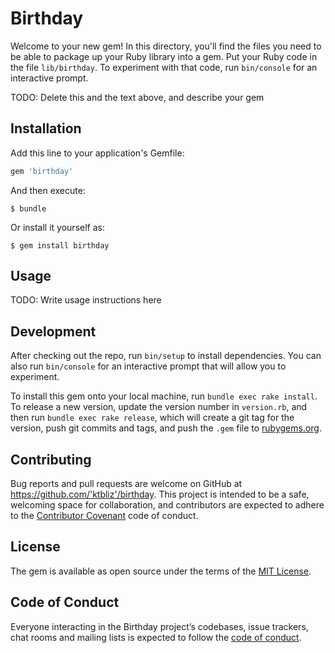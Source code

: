 # Birthday

Welcome to your new gem! In this directory, you'll find the files you need to be able to package up your Ruby library into a gem. Put your Ruby code in the file `lib/birthday`. To experiment with that code, run `bin/console` for an interactive prompt.

TODO: Delete this and the text above, and describe your gem

## Installation

Add this line to your application's Gemfile:

```ruby
gem 'birthday'
```

And then execute:

    $ bundle

Or install it yourself as:

    $ gem install birthday

## Usage

TODO: Write usage instructions here

## Development

After checking out the repo, run `bin/setup` to install dependencies. You can also run `bin/console` for an interactive prompt that will allow you to experiment.

To install this gem onto your local machine, run `bundle exec rake install`. To release a new version, update the version number in `version.rb`, and then run `bundle exec rake release`, which will create a git tag for the version, push git commits and tags, and push the `.gem` file to [rubygems.org](https://rubygems.org).

## Contributing

Bug reports and pull requests are welcome on GitHub at https://github.com/'ktbliz'/birthday. This project is intended to be a safe, welcoming space for collaboration, and contributors are expected to adhere to the [Contributor Covenant](http://contributor-covenant.org) code of conduct.

## License

The gem is available as open source under the terms of the [MIT License](https://opensource.org/licenses/MIT).

## Code of Conduct

Everyone interacting in the Birthday project’s codebases, issue trackers, chat rooms and mailing lists is expected to follow the [code of conduct](https://github.com/'ktbliz'/birthday/blob/master/CODE_OF_CONDUCT.md).
